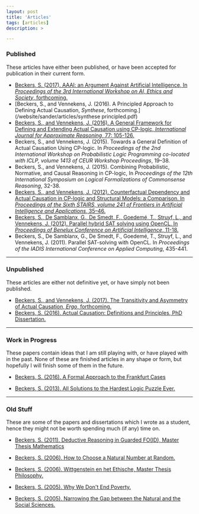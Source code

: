 ```yaml
---
layout: post
title: 'Articles'
tags: [articles]
description: >

---
```


### Published

These articles have either been published, or have been accepted for publication in their current form.

* [Beckers, S. (2017). AAAI: an Argument Against Artificial Intelligence, In _Proceedings of the 3rd International Workshop on AI, Ethics and Society_, forthcoming.](/website/sander/articles/aiethicssociety_aaai.pdf)
* [Beckers, S., and Vennekens, J. (2016). A Principled Approach to Defining Actual Causation, _Synthese_, forthcoming.](/website/sander/articles/synthese principled.pdf)
* [Beckers, S., and Vennekens, J. (2016). A General Framework for Defining and Extending Actual Causation using CP-logic, _International Journal for Approximate Reasoning_, 77: 105-126.](/website/sander/articles/ijar_cplogic.pdf)
* Beckers, S., and Vennekens, J. (2015). Towards a General Definition of Actual Causation Using CP-logic. In _Proceedings of the 2nd International Workshop on Probabilistic Logic Programming co-located with ICLP, volume 1413 of CEUR Workshop Proceedings_, 19–38.
* Beckers, S., and Vennekens, J. (2015). Combining Probabilistic, Normative, and Causal Reasoning in CP-logic, In _Proceedings of the 12th International Symposium on Logical Formalizations of Commonsense Reasoning_, 32-38. 
* [Beckers, S., and Vennekens, J. (2012). Counterfactual Dependency and Actual Causation in CP-logic and Structural Models: a Comparison. In _Proceedings of the Sixth STAIRS, volume 241 of Frontiers in Artificial Intelligence and Applications_, 35–46.](/website/sander/articles/Stairs_officialversion.pdf)
* [Beckers, S., De Samblanx, G., De Smedt, F., Goedemé, T., Struyf, L., and Vennekens, J. (2012). Parallel hybrid SAT solving using OpenCL. In _Proceedings of Benelux Conference on Artificial Intelligence_, 11-18.](/website/sander/articles/bnaic_satsolver.pdf)
* Beckers, S., De Samblanx, G., De Smedt, F., Goedemé, T., Struyf, L., and Vennekens, J. (2011). Parallel SAT-solving with OpenCL. In _Proceedings of the IADIS International Conference on Applied Computing_, 435-441.


***

### Unpublished

These articles are either not definitive yet, or have simply not been published.
 
* [Beckers, S., and Vennekens, J. (2017). The Transitivity and Asymmetry of Actual Causation, _Ergo_, forthcoming.](/website/sander/articles/ergo_transitivity.pdf)
* [Beckers, S. (2016). Actual Causation: Definitions and Principles, PhD Dissertation. ](/website/sander/articles/phd_official.pdf)



***

### Work in Progress

These papers contain ideas that I am still playing with, or have played with in the past. None of these are finished articles in any shape or form, but hopefully I will finish some of them in the future.

* [Beckers, S. (2016). A Formal Approach to the Frankfurt Cases](/website/sander/articles/frankfurt_v2.pdf)

* [Beckers, S. (2013). All Solutions to the Hardest Logic Puzzle Ever.](/website/sander/articles/hardestlogicpuzzle.pdf)

***

### Old Stuff

These are some of the papers and dissertations which I wrote as a student, hence they might not be worth spending much (if any) time on.

* [Beckers, S. (2011). Deductive Reasoning in Guarded FO(ID), Master Thesis Mathematics](/website/sander/articles/old/masterthesismathematics.pdf)

* [Beckers, S. (2006). How to Choose a Natural Number at Random.](/website/sander/articles/old/choosenaturalnumber.pdf)

* [Beckers, S. (2006). Wittgenstein en het Ethische, Master Thesis Philosophy.](/website/sander/articles/old/masterthesisphilosophy.pdf)

* [Beckers, S. (2005). Why We Don't End Poverty.](/website/sander/articles/old/endofpoverty.pdf)

* [Beckers, S. (2005). Narrowing the Gap between the Natural and the Social Sciences.](/website/sander/articles/old/narrowingthegap.pdf)








